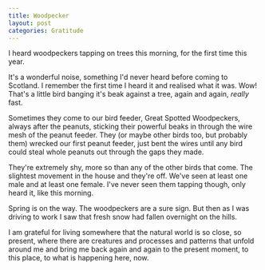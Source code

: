 ```yaml
---
title: Woodpecker
layout: post
categories: Gratitude
---
```


I heard woodpeckers tapping on trees this morning, for the first time this year.

It's a wonderful noise, something I'd never heard before coming to Scotland. I
remember the first time I heard it and realised what it was. Wow! That's a
little bird banging it's beak against a tree, again and again, _really_ fast.

Sometimes they come to our bird feeder, Great Spotted Woodpeckers, always after
the peanuts, sticking their powerful beaks in through the wire mesh of the
peanut feeder. They (or maybe other birds too, but probably them) wrecked our
first peanut feeder, just bent the wires until any bird could steal whole
peanuts out through the gaps they made.

They're extremely shy, more so than any of the other birds that come. The
slightest movement in the house and they're off. We've seen at least one male
and at least one female. I've never seen them tapping though, only heard it,
like this morning.

Spring is on the way. The woodpeckers are a sure sign. But then as I was driving
to work I saw that fresh snow had fallen overnight on the hills.

I am grateful for living somewhere that the natural world is so close, so
present, where there are creatures and processes and patterns that unfold around
me and bring me back again and again to the present moment, to this place, to
what is happening here, now.

